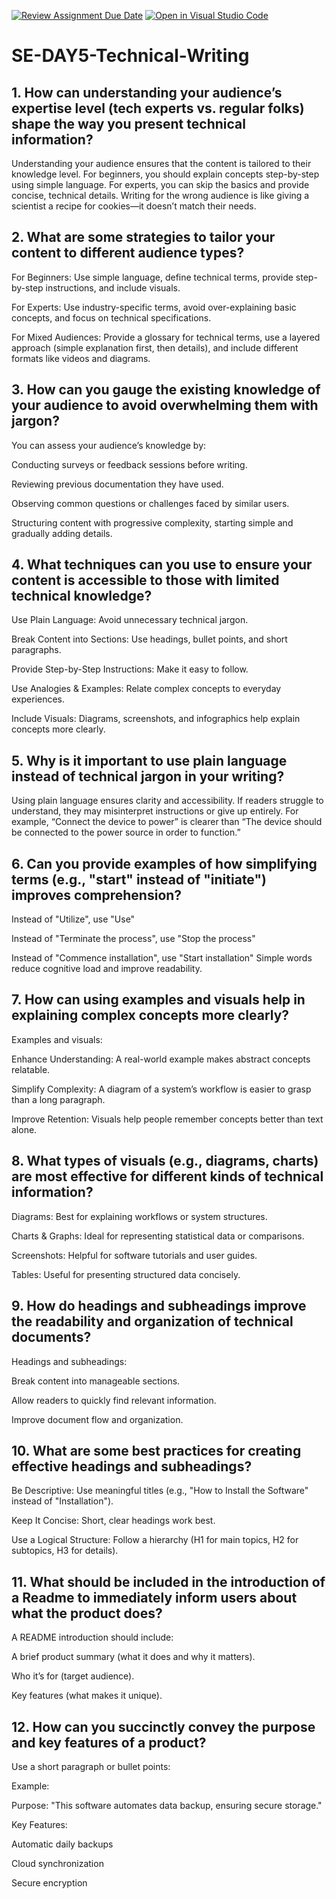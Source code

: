 [![Review Assignment Due Date](https://classroom.github.com/assets/deadline-readme-button-22041afd0340ce965d47ae6ef1cefeee28c7c493a6346c4f15d667ab976d596c.svg)](https://classroom.github.com/a/zsAR-pyY)
[![Open in Visual Studio Code](https://classroom.github.com/assets/open-in-vscode-2e0aaae1b6195c2367325f4f02e2d04e9abb55f0b24a779b69b11b9e10269abc.svg)](https://classroom.github.com/online_ide?assignment_repo_id=18580158&assignment_repo_type=AssignmentRepo)
# SE-DAY5-Technical-Writing
## 1. How can understanding your audience’s expertise level (tech experts vs. regular folks) shape the way you present technical information?

Understanding your audience ensures that the content is tailored to their knowledge level. For beginners, you should explain concepts step-by-step using simple language. For experts, you can skip the basics and provide concise, technical details. Writing for the wrong audience is like giving a scientist a recipe for cookies—it doesn’t match their needs.


## 2. What are some strategies to tailor your content to different audience types?

For Beginners: Use simple language, define technical terms, provide step-by-step instructions, and include visuals.

For Experts: Use industry-specific terms, avoid over-explaining basic concepts, and focus on technical specifications.

For Mixed Audiences: Provide a glossary for technical terms, use a layered approach (simple explanation first, then details), and include different formats like videos and diagrams.


## 3. How can you gauge the existing knowledge of your audience to avoid overwhelming them with jargon?

You can assess your audience’s knowledge by:

Conducting surveys or feedback sessions before writing.

Reviewing previous documentation they have used.

Observing common questions or challenges faced by similar users.

Structuring content with progressive complexity, starting simple and gradually adding details.


## 4. What techniques can you use to ensure your content is accessible to those with limited technical knowledge?

Use Plain Language: Avoid unnecessary technical jargon.

Break Content into Sections: Use headings, bullet points, and short paragraphs.

Provide Step-by-Step Instructions: Make it easy to follow.

Use Analogies & Examples: Relate complex concepts to everyday experiences.

Include Visuals: Diagrams, screenshots, and infographics help explain concepts more clearly.


## 5. Why is it important to use plain language instead of technical jargon in your writing?

Using plain language ensures clarity and accessibility. If readers struggle to understand, they may misinterpret instructions or give up entirely. For example, “Connect the device to power” is clearer than “The device should be connected to the power source in order to function.”


## 6. Can you provide examples of how simplifying terms (e.g., "start" instead of "initiate") improves comprehension?

Instead of "Utilize", use "Use"

Instead of "Terminate the process", use "Stop the process"

Instead of "Commence installation", use "Start installation"
Simple words reduce cognitive load and improve readability.


## 7. How can using examples and visuals help in explaining complex concepts more clearly?

Examples and visuals:

Enhance Understanding: A real-world example makes abstract concepts relatable.

Simplify Complexity: A diagram of a system’s workflow is easier to grasp than a long paragraph.

Improve Retention: Visuals help people remember concepts better than text alone.


## 8. What types of visuals (e.g., diagrams, charts) are most effective for different kinds of technical information?

Diagrams: Best for explaining workflows or system structures.

Charts & Graphs: Ideal for representing statistical data or comparisons.

Screenshots: Helpful for software tutorials and user guides.

Tables: Useful for presenting structured data concisely.


## 9. How do headings and subheadings improve the readability and organization of technical documents?

Headings and subheadings:

Break content into manageable sections.

Allow readers to quickly find relevant information.

Improve document flow and organization.


## 10. What are some best practices for creating effective headings and subheadings?

Be Descriptive: Use meaningful titles (e.g., "How to Install the Software" instead of "Installation").

Keep It Concise: Short, clear headings work best.

Use a Logical Structure: Follow a hierarchy (H1 for main topics, H2 for subtopics, H3 for details).


## 11. What should be included in the introduction of a Readme to immediately inform users about what the product does?

A README introduction should include:

A brief product summary (what it does and why it matters).

Who it’s for (target audience).

Key features (what makes it unique).


## 12. How can you succinctly convey the purpose and key features of a product?

Use a short paragraph or bullet points:

Example:

Purpose: "This software automates data backup, ensuring secure storage."

Key Features:

Automatic daily backups

Cloud synchronization

Secure encryption

